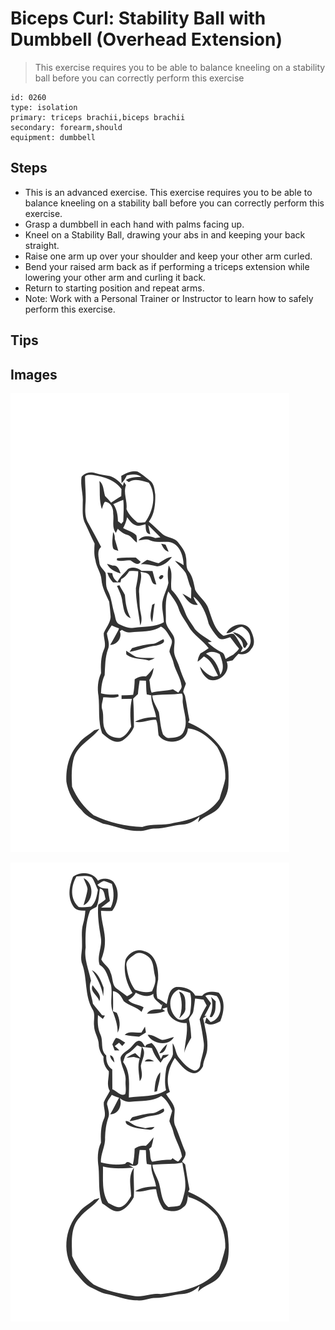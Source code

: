 # Biceps Curl: Stability Ball with Dumbbell (Overhead Extension)

> This exercise requires you to be able to balance kneeling on a stability ball before you can correctly perform this exercise

``` 
id: 0260 
type: isolation 
primary: triceps brachii,biceps brachii 
secondary: forearm,should 
equipment: dumbbell 
``` 


## Steps


 - This is an advanced exercise. This exercise requires you to be able to balance kneeling on a stability ball before you can correctly perform this exercise.
 - Grasp a dumbbell in each hand with palms facing up.
 - Kneel on a Stability Ball, drawing your abs in and keeping your back straight.
 - Raise one arm up over your shoulder and keep your other arm curled.
 - Bend your raised arm back as if performing a triceps extension while lowering your other arm and curling it back.
 - Return to starting position and repeat arms.
 - Note: Work with a Personal Trainer or Instructor to learn how to safely perform this exercise.

## Tips



## Images

![](./../svg/0260-relaxation.svg "")

![](./../svg/0260-tension.svg "")

